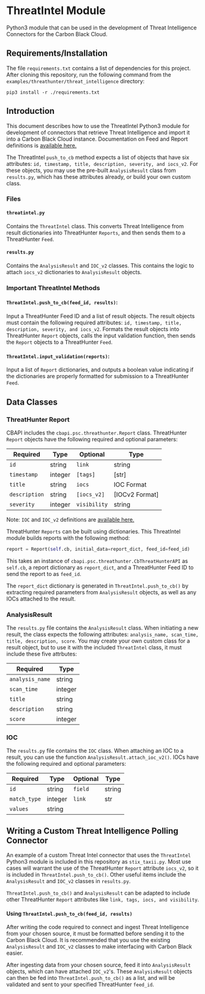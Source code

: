 # ThreatIntel Module
Python3 module that can be used in the development of Threat Intelligence Connectors for the Carbon Black Cloud.

## Requirements/Installation

The file `requirements.txt` contains a list of dependencies for this project. After cloning this repository, run the following command from the `examples/threathunter/threat_intelligence` directory:

```
pip3 install -r ./requirements.txt
```


## Introduction
This document describes how to use the ThreatIntel Python3 module for development of connectors that retrieve Threat Intelligence and import it into a Carbon Black Cloud instance. Documentation on Feed and Report definitions is [available here.](https://developer.carbonblack.com/reference/carbon-black-cloud/cb-threathunter/latest/feed-api/#definitions)

The ThreatIntel `push_to_cb` method expects a list of objects that have six attributes:
`id, timestamp, title, description, severity, and iocs_v2`. For these objects, you may use the pre-built `AnalysisResult` class from `results.py`, which has these attributes already, or build your own custom class.

### Files

#### `threatintel.py`

Contains the `ThreatIntel` class. This converts Threat Intelligence from result dictionaries into ThreatHunter `Reports`, and then sends them to a ThreatHunter `Feed`.

#### `results.py`

Contains the `AnalysisResult` and `IOC_v2` classes. This contains the logic to attach `iocs_v2` dictionaries to `AnalysisResult` objects.

### Important ThreatIntel Methods

#### `ThreatIntel.push_to_cb(feed_id, results)`:
Input a ThreatHunter Feed ID and a list of result objects. The result objects must contain the following required attributes: `id, timestamp, title, description, severity, and iocs_v2`. Formats the result objects into ThreatHunter `Report` objects, calls the input validation function, then sends the `Report` objects to a ThreatHunter `Feed`.

#### `ThreatIntel.input_validation(reports)`:
Input a list of `Report` dictionaries, and outputs a boolean value indicating if the dictionaries are properly formatted for submission to a ThreatHunter `Feed`.


## Data Classes

### ThreatHunter Report
CBAPI includes the `cbapi.psc.threathunter.Report` class. ThreatHunter `Report` objects have the following required and optional parameters:

|Required|Type|Optional|Type|
|---|---|---|---|
|`id`|string|`link`|string|
|`timestamp`|integer|`[tags]`|[str]|
|`title`|string|`iocs`|IOC Format| #document IOC Format
|`description`|string|`[iocs_v2]`|[IOCv2 Format]| #document IOCv2 Format
|`severity`|integer|`visibility`|string|

Note: `IOC` and `IOC_v2` definitions are [available here.](https://developer.carbonblack.com/reference/carbon-black-cloud/cb-threathunter/latest/feed-api/#definitions)

ThreatHunter `Reports` can be built using dictionaries. This ThreatIntel module builds reports with the following method:

```python
report = Report(self.cb, initial_data=report_dict, feed_id=feed_id)
```

This takes an instance of `cbapi.psc.threathunter.CbThreatHunterAPI` as `self.cb`, a report dictionary as `report_dict`, and a ThreatHunter Feed ID to send the report to as `feed_id`.

The `report_dict` dictionary is generated in `ThreatIntel.push_to_cb()` by extracting required parameters from `AnalysisResult` objects, as well as any IOCs attached to the result.

### AnalysisResult

The `results.py` file contains the `AnalysisResult` class. When initiating a new result, the class expects the following attributes: `analysis_name, scan_time, title, description, score`. You may create your own custom class for a result object, but to use it with the included `ThreatIntel` class, it must include these five attrbutes:


|Required|Type|
|---|---|
|`analysis_name`|string|
|`scan_time`|integer|
|`title`|string|
|`description`|string|
|`score`|integer|

### IOC

The `results.py` file contains the `IOC` class. When attaching an IOC to a result, you can use the function `AnalysisResult.attach_ioc_v2()`. IOCs have the following required and optional parameters:


|Required|Type|Optional|Type|
|---|---|---|---|
|`id`|string|`field`|string|
|`match_type`|integer|`link`|str|
|`values`|string|||

## Writing a Custom Threat Intelligence Polling Connector

An example of a custom Threat Intel connector that uses the `ThreatIntel` Python3 module is included in this repository as `stix_taxii.py`. Most use cases will warrant the use of the ThreatHunter `Report` attribute `iocs_v2`, so it is included in `ThreatIntel.push_to_cb()`. Other useful items include the `AnalysisResult` and `IOC_v2` classes in `results.py`.

`ThreatIntel.push_to_cb()` and `AnalysisResult` can be adapted to include other ThreatHunter `Report` attributes like `link, tags, iocs, and visibility`.

#### Using `ThreatIntel.push_to_cb(feed_id, results)`

After writing the code required to connect and ingest Threat Intelligence from your chosen source, it must be formatted before sending it to the Carbon Black Cloud. It is recommended that you use the existing `AnalysisResult` and `IOC_v2` classes to make interfacing with Carbon Black easier.

After ingesting data from your chosen source, feed it into `AnalysisResult` objects, which can have attached `IOC_v2`'s. These `AnalysisResult` objects can then be fed into `ThreatIntel.push_to_cb()` as a list, and will be validated and sent to your specified ThreatHunter `feed_id`.
